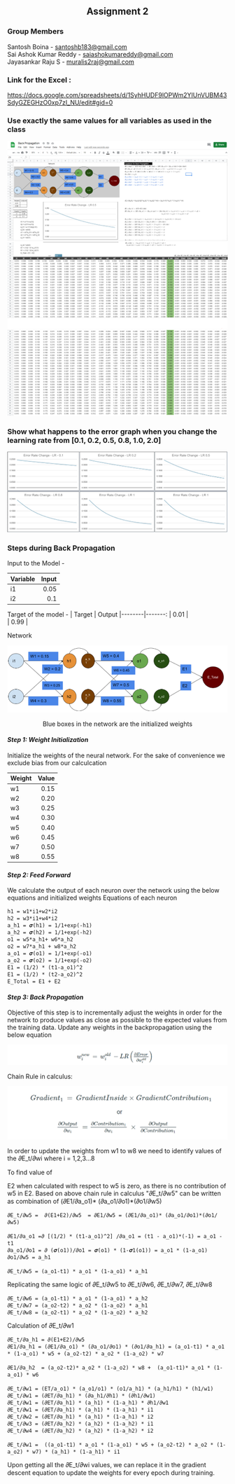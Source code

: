 ## <center> Assignment 2 </center>
### **Group Members**
Santosh Boina - santoshb183@gmail.com              
Sai Ashok Kumar Reddy - saiashokumareddy@gmail.com              
Jayasankar Raju S - muralis2raj@gmail.com                   

### **Link for the Excel :**
https://docs.google.com/spreadsheets/d/1SyhHUDF9lOPWm2YIUnVUBM43SdyGZEGHzO0xp7zI_NU/edit#gid=0    
 
### Use exactly the same values for all variables as used in the class
<div style="text-align:center"><img src="images/LR1.PNG" /></div>
<div style="text-align:center"><img src="images/LR2.PNG" /></div>
<div style="text-align:center"><img src="images/LR3.PNG" /></div>

### Show what happens to the error graph when you change the learning rate from [0.1, 0.2, 0.5, 0.8, 1.0, 2.0] 
<div style="text-align:center"><img src="images/Error_Rate_Graphs.PNG" /><div>

<div style="text-align:left"></><div>

### **Steps during Back Propagation**

Input to the Model -    

| Variable | Input 
|----------|-------:
| i1       | 0.05   
| i2       | 0.1  

Target of the model - 
| Target | Output 
|--------|-------:
| 0.01   |    
| 0.99   |  

Network

<div style="text-align:center"><img src="images/Network.PNG" /><div>

Blue boxes in the network are the initialized weights
<div style="text-align:left"></><div>

#### ***Step 1**: Weight Initialization*
Initialize the weights of the neural network. For the sake of convenience we exclude bias from  our calculcation

| Weight | Value 
|--------|-------:
| w1     | 0.15  
| w2     | 0.20
| w3     | 0.25
| w4     | 0.30
| w5     | 0.40
| w6     | 0.45
| w7     | 0.50
| w8     | 0.55
 
#### ***Step 2**: Feed Forward*
We calculate the output of each neuron over the network using the below equations and initialized weights
Equations of each neuron

    h1 = w1*i1+w2*i2		
    h2 = w3*i1+w4*i2		
    a_h1 = 𝝈(h1) = 1/1+exp(-h1)	
    a_h2 = 𝝈(h2) = 1/1+exp(-h2)		
    o1 = w5*a_h1+ w6*a_h2		
    o2 = w7*a_h1 + w8*a_h2		
    a_o1 = 𝝈(o1) = 1/1+exp(-o1)		
    a_o2 = 𝝈(o2) = 1/1+exp(-o2)		
    E1 = (1/2) * (t1-a_o1)^2 		
    E1 = (1/2) * (t2-a_o2)^2 		
    E_Total = E1 + E2		

#### ***Step 3**: Back Propagation*
Objective of this step is to incrementally adjust the weights in order for the network to produce values as close as possible to the expected values from the training data.
Update any weights in the backpropagation using the below equation     

<div style="text-align:center"><img src="images/GradientDescentEq.PNG" /><div>
<div style="text-align:left"></><div>

Chain Rule in calculus:    

<div style="text-align:center"><img src="images/ChainRule.PNG" /><div>
<div style="text-align:left"></><div>

In order to update the weights from w1 to w8 we need to identify values of the  𝜕E_t/𝜕wi where i = 1,2,3...8

To find value of 

E2 when calculated with respect to w5 is zero, as there is no contribution of w5 in E2. Based on above chain rule in calculus "𝜕E_t/𝜕w5" can be written as combination of (𝜕E1/𝜕a_o1)* (𝜕a_o1/𝜕o1)*(𝜕o1/𝜕w5)

    𝜕E_t/𝜕w5 =  𝜕(E1+E2)/𝜕w5  = 𝜕E1/𝜕w5 = (𝜕E1/𝜕a_o1)* (𝜕a_o1/𝜕o1)*(𝜕o1/𝜕w5)

    𝜕E1/𝜕a_o1 =𝜕 [(1/2) * (t1-a_o1)^2] /𝜕a_o1 = (t1 - a_o1)*(-1) = a_o1 - t1												
    𝜕a_o1/𝜕o1 = 𝜕 (𝝈(o1))/𝜕o1 = 𝝈(o1) * (1-𝝈1(o1)) = a_o1 * (1-a_o1)												
    𝜕o1/𝜕w5 = a_h1	
    											
    𝜕E_t/𝜕w5 = (a_o1-t1) * a_o1 * (1-a_o1) * a_h1							

Replicating the same logic of 𝜕E_t/𝜕w5 to 𝜕E_t/𝜕w6, 𝜕E_t/𝜕w7, 𝜕E_t/𝜕w8

    𝜕E_t/𝜕w6 = (a_o1-t1) * a_o1 * (1-a_o1) * a_h2												
    𝜕E_t/𝜕w7 = (a_o2-t2) * a_o2 * (1-a_o2) * a_h1												
    𝜕E_t/𝜕w8 = (a_o2-t1) * a_o2 * (1-a_o2) * a_h2																

Calculation of 𝜕E_t/𝜕w1
                                         
    𝜕E_t/𝜕a_h1 = 𝜕(E1+E2)/𝜕w5												
    𝜕E1/𝜕a_h1 = (𝜕E1/𝜕a_o1) * (𝜕a_o1/𝜕o1) * (𝜕o1/𝜕a_h1) = (a_o1-t1) * a_o1 * (1-a_o1) * w5 + (a_o2-t2) * a_o2 * (1-a_o2) * w7	

    𝜕E1/𝜕a_h2  = (a_o2-t2)* a_o2 * (1-a_o2) * w8 +  (a_o1-t1)* a_o1 * (1-a_o1) * w6							
                                                    
    𝜕E_t/𝜕w1 = (ET/a_o1) * (a_o1/o1) * (o1/a_h1) * (a_h1/h1) * (h1/w1)												
    𝜕E_t/𝜕w1 = (𝜕ET/𝜕a_h1) * (𝜕a_h1/𝜕h1) * (𝜕h1/𝜕w1)												
    𝜕E_t/𝜕w1 = (𝜕ET/𝜕a_h1) * (a_h1) * (1-a_h1) * 𝜕h1/𝜕w1												
    𝜕E_t/𝜕w1 = (𝜕ET/𝜕a_h1) * (a_h1) * (1-a_h1) * i1												
    𝜕E_t/𝜕w2 = (𝜕ET/𝜕a_h1) * (a_h1) * (1-a_h1) * i2												
    𝜕E_t/𝜕w3 = (𝜕ET/𝜕a_h2) * (a_h2) * (1-a_h2) * i1												
    𝜕E_t/𝜕w4 = (𝜕ET/𝜕a_h2) * (a_h2) * (1-a_h2) * i2												
                                                    
    𝜕E_t/𝜕w1 =  ((a_o1-t1) * a_o1 * (1-a_o1) * w5 + (a_o2-t2) * a_o2 * (1-a_o2) * w7) * (a_h1) * (1-a_h1) * i1												
Upon getting all the 𝜕E_t/𝜕wi values, we can replace it in the gradient descent equation to update the weights for every epoch during training.											
